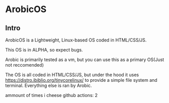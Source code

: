 # ArobicOS


## Intro
ArobicOS is a Lightweight, Linux-based OS coded in HTML/CSS/JS.

This OS is in ALPHA, so expect bugs.

Arobic is primarily tested as a vm, but you can use this as a primary OS(Just not reccomended)

The OS is all coded in HTML/CSS/JS, but under the hood it uses https://distro.ibiblio.org/tinycorelinux/ to provide a simple file system and terminal. Everything else is ran by Arobic.

ammount of times i cheese github actions: 2